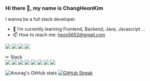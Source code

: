 ### Hi there 👋, my name is ChangHeonKim
I wanna be a full stack developer.

- 🌱 I’m currently learning Frontend, Backend, Java, Javascript ...
- 📫 How to reach me: heon5652@gmail.com 

<a href="https://iambeginnerdeveloper.tistory.com/" target="_blank"><img src="https://img.shields.io/badge/Tistory blog-ce4e24?style=flat-square&logo=blog&logoColor=white"/></a>
<a href="https://iambeginnerdeveloper.notion.site/AI-61789aea6a0349d6b808e3b43171e4d5" target="_blank"><img src="https://img.shields.io/badge/Notion-00c9f2?style=flat-square&logo=notion&logoColor=white"/></a>
<a href="https://github.com/YOOHYOJEONG" target="_blank"><img src="https://img.shields.io/badge/GitHub-2a2a2a?style=flat-square&logo=GigHub&logoColor=white"/></a>
<a href="https://www.instagram.com/hyo_ya__/" target="_blank"><img src="https://img.shields.io/badge/Instagram-a3669b?style=flat-square&logo=Instagram&logoColor=white"/></a>

✏ Stack   
<img src="https://img.shields.io/badge/PyTorch-EE4C2C?style=for-the-badge&logo=PyTorch&logoColor=white">
<img src="https://img.shields.io/badge/Python-3776AB?style=for-the-badge&logo=Python&logoColor=white">
<img src="https://img.shields.io/badge/opencv-5C3EE8?style=for-the-badge&logo=opencv&logoColor=black">
<img src="https://img.shields.io/badge/TensorFlow-FF6F00?style=for-the-badge&logo=TensorFlow&logoColor=white">
<img src="https://img.shields.io/badge/mysql-4479A1?style=for-the-badge&logo=mysql&logoColor=white">
<img src="https://img.shields.io/badge/linux-FCC624?style=for-the-badge&logo=linux&logoColor=black">
<img src="https://img.shields.io/badge/github-181717?style=for-the-badge&logo=github&logoColor=white">
<img src="https://img.shields.io/badge/git-F05032?style=for-the-badge&logo=git&logoColor=white">


<div float="left">

![Anurag's GitHub stats](https://github-readme-stats.vercel.app/api?username=changheonkim&show_icons=true)
[![GitHub Streak](https://streak-stats.demolab.com/?user=DenverCoder1)](https://git.io/streak-stats)

</div>
